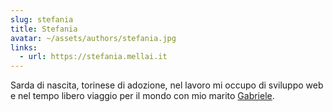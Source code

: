 ```yaml
---
slug: stefania
title: Stefania
avatar: ~/assets/authors/stefania.jpg
links:
  - url: https://stefania.mellai.it
---
```


Sarda di nascita, torinese di adozione, nel lavoro mi occupo di sviluppo web e nel tempo libero viaggio per il mondo con mio marito [Gabriele](/autore/gabriele).
